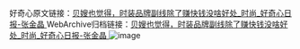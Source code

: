 好奇心原文链接：[贝嫂也觉得，时装品牌副线除了赚快钱没啥好处_时尚_好奇心日报-张金晶 ](https://www.qdaily.com/articles/9761.html)
WebArchive归档链接：[贝嫂也觉得，时装品牌副线除了赚快钱没啥好处_时尚_好奇心日报-张金晶 ](http://web.archive.org/web/20190623154904/https://www.qdaily.com/articles/9761.html)
![image](http://ww3.sinaimg.cn/large/007d5XDply1g3vgixllopj30u02nn4qp)
